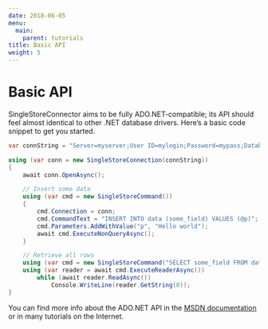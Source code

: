 ```yaml
---
date: 2018-06-05
menu:
  main:
    parent: tutorials
title: Basic API
weight: 5
---
```


Basic API
=========

SingleStoreConnector aims to be fully ADO.NET-compatible; its API should feel almost identical to other .NET database drivers.
Here’s a basic code snippet to get you started.

```csharp
var connString = "Server=myserver;User ID=mylogin;Password=mypass;Database=mydatabase";

using (var conn = new SingleStoreConnection(connString))
{
    await conn.OpenAsync();

    // Insert some data
    using (var cmd = new SingleStoreCommand())
    {
        cmd.Connection = conn;
        cmd.CommandText = "INSERT INTO data (some_field) VALUES (@p)";
        cmd.Parameters.AddWithValue("p", "Hello world");
        await cmd.ExecuteNonQueryAsync();
    }

    // Retrieve all rows
    using (var cmd = new SingleStoreCommand("SELECT some_field FROM data", conn))
    using (var reader = await cmd.ExecuteReaderAsync())
        while (await reader.ReadAsync())
            Console.WriteLine(reader.GetString(0));
}
```

You can find more info about the ADO.NET API in the [MSDN documentation](https://docs.microsoft.com/en-us/dotnet/framework/data/adonet/ado-net-overview) or in many tutorials on the Internet.

